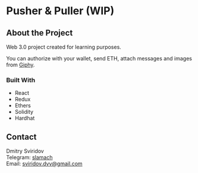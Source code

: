 # Pusher & Puller (WIP)

## About the Project
Web 3.0 project created for learning purposes.  

You can authorize with your wallet, send ETH, attach messages and images from [Giphy](https://giphy.com).

### Built With
- React
- Redux
- Ethers
- Solidity
- Hardhat

## Contact
Dmitry Sviridov  
Telegram: [slamach](https://t.me/slamach)  
Email: sviridov.dvv@gmail.com
